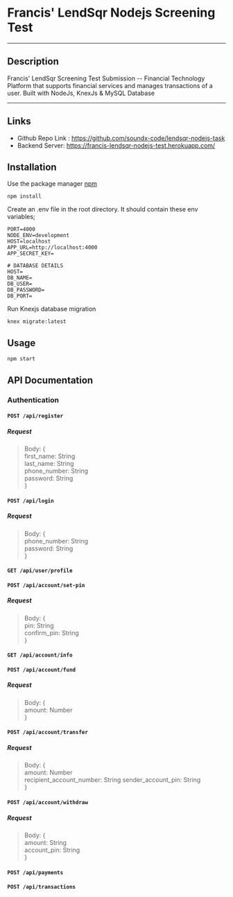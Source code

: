 # Francis' LendSqr Nodejs Screening Test
***
## Description
Francis' LendSqr Screening Test Submission -- Financial Technology Platform that supports financial services and manages transactions of a user. Built with NodeJs, KnexJs & MySQL Database
* * *

## Links

- Github Repo Link : https://github.com/soundx-code/lendsqr-nodejs-task
- Backend Server: https://francis-lendsqr-nodejs-test.herokuapp.com/

## Installation

Use the package manager [npm](https://www.npm.com)

```
npm install
```

Create an .env file in the root directory. It should contain these env variables;
 
```
PORT=4000
NODE_ENV=development
HOST=localhost
APP_URL=http://localhost:4000
APP_SECRET_KEY=

# DATABASE DETAILS
HOST=
DB_NAME=
DB_USER=
DB_PASSWORD=
DB_PORT=
```

Run Knexjs database migration

```
knex migrate:latest
```

## Usage

```js
npm start

```

## API Documentation
### Authentication 
#### `POST /api/register`
##### Request
> Body: {  
> first_name: String  
> last_name: String  
> phone_number: String  
> password: String  
> }

#### `POST /api/login`
##### Request
> Body: {  
> phone_number: String  
> password: String  
> }

#### `GET /api/user/profile`


#### `POST /api/account/set-pin`
##### Request
> Body: {  
> pin: String  
> confirm_pin: String  
> }

#### `GET /api/account/info`

#### `POST /api/account/fund`
##### Request
> Body: {  
> amount: Number    
> }

#### `POST /api/account/transfer`
##### Request
> Body: {  
> amount: Number  
> recipient_account_number: String
> sender_account_pin: String  
> }

#### `POST /api/account/withdraw`
##### Request
> Body: {  
> amount: String  
> account_pin: String  
> }

#### `POST /api/payments`

#### `POST /api/transactions`